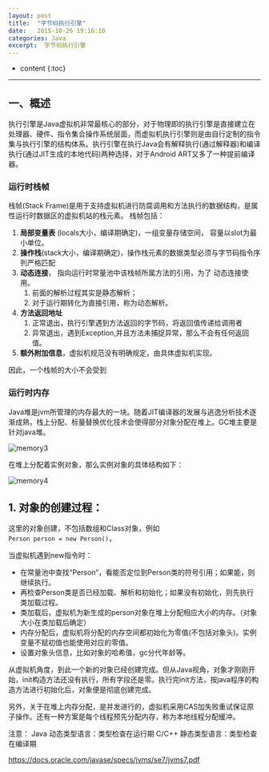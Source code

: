 ```yaml
---
layout: post
title:  "字节码执行引擎"
date:   2015-10-26 19:16:10
categories: Java
excerpt:  字节码执行引擎
---
```


* content
{:toc}



---


## 一、概述
执行引擎是Java虚拟机非常最核心的部分，对于物理即的执行引擎是直接建立在处理器、硬件、指令集合操作系统层面，而虚拟机执行引擎则是由自行定制的指令集与执行引擎的结构体系。执行引擎在执行Java会有解释执行(通过解释器)和编译执行(通过JIT生成的本地代码)两种选择，对于Android ART又多了一种提前编译器。

### 运行时栈帧
栈帧(Stack Frame)是用于支持虚拟机进行防腐调用和方法执行的数据结构，是属性运行时数据区的虚拟机站的栈元素。
栈帧包括：

1. **局部变量表** (locals大小，编译期确定)，一组变量存储空间， 容量以slot为最小单位。
2. **操作栈**(stack大小，编译期确定)，操作栈元素的数据类型必须与字节码指令序列严格匹配
3. **动态连接**， 指向运行时常量池中该栈帧所属方法的引用，为了 动态连接使用。
	1. 前面的解析过程其实是静态解析；
	2. 对于运行期转化为直接引用，称为动态解析。
4. **方法返回地址**
	1. 正常退出，执行引擎遇到方法返回的字节码，将返回值传递给调用者
	2. 异常退出，遇到Exception,并且方法未捕捉异常，那么不会有任何返回值。
5. **额外附加信息**，虚拟机规范没有明确规定，由具体虚拟机实现。

因此，一个栈帧的大小不会受到

### 运行时内存
Java堆是jvm所管理的内存最大的一块。随着JIT编译器的发展与逃逸分析技术逐渐成熟，栈上分配、标量替换优化技术会使得部分对象分配在堆上。GC堆主要是针对java堆。

![memory3](http://i.imgur.com/o3sMnZD.jpg)

在堆上分配着实例对象，那么实例对象的具体结构如下：

![memory4](http://i.imgur.com/XmoCIZs.jpg)

## 1. 对象的创建过程：
这里的对象创建，不包括数组和Class对象，例如  
`Person person = new Person()`，

当虚拟机遇到new指令时：

- 在常量池中查找“Person”，看能否定位到Person类的符号引用；如果能，则继续执行。
- 再检查Person类是否已经加载、解析和初始化；如果没有初始化，则先执行类加载过程。
- 类加载后，虚拟机为新生成的person对象在堆上分配相应大小的内存。（对象大小在类加载后确定）
- 内存分配后，虚拟机将分配的内存空间都初始化为零值(不包括对象头)。实例变量不赋初值也能使用对应的零值。
- 设置对象头信息，比如对象的哈希值，gc分代年龄等。

从虚拟机角度，到此一个新的对象已经创建完成。但从Java视角，对象才刚刚开始，init构造方法还没有执行，所有字段还是零。执行完init方法，按java程序的构造方法进行初始化后，对象便是彻底创建完成。

另外，关于在堆上内存分配，是并发进行的，虚拟机采用CAS加失败重试保证原子操作。还有一种方案是每个线程预先分配内存，称为本地线程分配缓冲。


注意：
Java 动态类型语言：类型检查在运行期
C/C++ 静态类型语言：类型检查在编译期
























https://docs.oracle.com/javase/specs/jvms/se7/jvms7.pdf